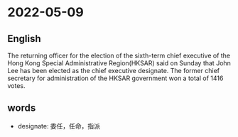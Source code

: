 # 2022-05-09

## English
The returning officer for the election of the 
sixth-term chief executive of the Hong Kong
Special Administrative Region(HKSAR) said on Sunday
that John Lee has been elected as the chief executive
designate. The former chief secretary for
administration of the HKSAR government won a total
of 1416 votes.


## words
* designate: 委任，任命，指派